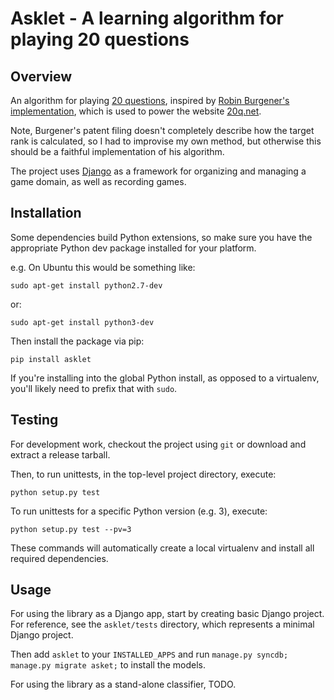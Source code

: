 Asklet - A learning algorithm for playing 20 questions
======

Overview
--------

An algorithm for playing [20 questions](http://en.wikipedia.org/wiki/Twenty_Questions),
inspired by [Robin Burgener's implementation](http://www.google.com/patents/US20060230008?dq=Artificial+neural+network+guessing+method+and+game),
which is used to power the website [20q.net](http://www.20q.net/).

Note, Burgener's patent filing doesn't completely describe how the target rank
is calculated, so I had to improvise my own method, but otherwise this should
be a faithful implementation of his algorithm.

The project uses [Django](https://www.djangoproject.com/) as a framework
for organizing and managing a game domain, as well as recording games.

Installation
------------

Some dependencies build Python extensions, so make sure you have
the appropriate Python dev package installed for your platform.

e.g. On Ubuntu this would be something like:

    sudo apt-get install python2.7-dev
    
or:

    sudo apt-get install python3-dev

Then install the package via pip:

    pip install asklet
    
If you're installing into the global Python install, as opposed
to a virtualenv, you'll likely need to prefix that with `sudo`.

Testing
-------

For development work, checkout the project using `git` or download and
extract a release tarball.

Then, to run unittests, in the top-level project directory, execute:

    python setup.py test
    
To run unittests for a specific Python version (e.g. 3), execute:

    python setup.py test --pv=3

These commands will automatically create a local virtualenv and install
all required dependencies.

Usage
-----

For using the library as a Django app, start by creating basic Django project.
For reference, see the `asklet/tests` directory, which represents a minimal
Django project.

Then add `asklet` to your `INSTALLED_APPS` and run
`manage.py syncdb; manage.py migrate asket;` to install the models.

For using the library as a stand-alone classifier, TODO.
